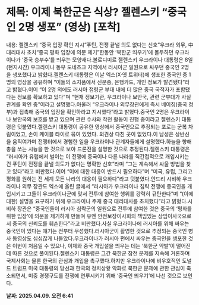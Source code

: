 # **제목: 이제 북한군은 식상? 젤렌스키 “중국인 2명 생포” (영상) [포착]**

  내용: 젤렌스키 “중국 입장 확인 지시”푸틴, 전쟁 끝낼 의도 없다는 신호”우크라 외무, 中 대리대사 초치“중국 평화 입장에 의문 제기”한동안 ‘북한군 띄우기’에 몰두하던 우크라이나가 ‘중국 승부수’를 띄우는 모양새다.볼로디미르 젤렌스키 우크라이나 대통령은 8일(현지시간) 우크라이나 동부 도네츠크 지역에서 러시아군 일원으로 싸우던 중국인 2명을 생포했다고 밝혔다.젤렌스키 대통령은 이날 엑스(X·옛 트위터)에 생포한 중국인 중 1명의 영상을 공유하며 “이들의 소지품에서 신분증, 은행카드, 개인 정보가 발견됐다”라고 밝혔다.이어 “이 2명 외에도 러시아 점령군 부대 내에 더 많은 중국 국적자가 포함됐다는 정보를 확보하고 있다”며 “현재 정보기관, 우크라이나 보안국, 관련 군부대가 사실관계를 확인 중”이라고 설명했다.아울러 “우크라이나 외무장관에게 즉시 베이징(중국 정부)과 접촉해 중국의 입장을 확인하라고 지시했다”라고 밝혔다.중국인 2명은 우크라이나 보안국의 보호를 받고 있으며 관련 수사와 작전 활동이 진행 중이라고 젤렌스키 대통령은 덧붙였다.젤렌스키 대통령이 공유한 영상에서 중국인으로 추정되는 포로는 군복 차림이었고, 손이 케이블 타이로 묶여 있었다. 외견상 다친 곳이 없었다.이 남성은 상반신을 움직여가며 전쟁터에서 경험한 일을 우크라이나 관계자들에게 설명했다.하늘을 향해 총을 쏘는 시늉을 한 것으로 보아 드론전을 설명한 것으로 추정된다.젤렌스키 대통령은 “러시아가 유럽에서 벌이는 이 전쟁에 중국이나 다른 나라를 직간접적으로 개입시키는 건 푸틴이 전쟁을 끝낼 의도가 없다는 명확한 신호”라며 “그는 계속해서 싸울 방법을 찾고 있다”라고 비판했다.이어 “이에 대한 대응이 반드시 필요하다”며 “미국, 유럽, 그리고 평화를 원하는 전 세계 모든 나라의 대응이 필요하다”라고 덧붙였다.안드리 시비하 우크라이나 외무 장관도 엑스에 올린 글에서 “러시아가 우크라이나 침략 전쟁에 중국인을 개입시키고 그들이 우크라이나군에 맞서 전투에 참여한 행위를 강력히 규탄한다”며 “(이에 대한) 설명을 요구하기 위해 우크라이나 주재 중국 대리대사를 초치했다”라고 밝혔다.시비하 장관은 “중국인들이 러시아 침략군의 일원으로 전투에 참여한 것은 중국의 ‘평화를 위한 입장’에 의문을 제기하게 만들며 유엔 안전보장이사회의 책임있는 상임이사국으로서 중국의 신뢰도를 훼손한다”라고 비판했다.사실 우크라이나에 러시아를 위해 싸우는 중국인이 있다는 얘기는 전부터 무성했다.러시아군이 촬영한 것으로 추정되는 중국인 병사 동영상도 심심찮게 나돌았다.우크라이나가 러시아 편에서 싸우는 중국인을 생포한 것은 이번이 처음일 수 있으나, 이제와 중국 개입설을 띄우는 데는 ‘북한군 약발’이 떨어진 데 따른 것으로 풀이된다.젤렌스키 대통령은 그간 북한군 참전 문제를 지속해 거론하며 국제사회는 물론 한국의 관심과 개입을 촉구했다.하지만 우크라이나에 비우호적인 도널드 트럼프 미국 대통령의 당선과 한국의 정치상황 악화로 북한군 문제에 관한 관심이 축소되면서, 미중 경쟁구도를 전쟁에 연루시키기 위해 ‘중국인 띄우기’에 나선 것으로 보인다.

  **날짜: 2025.04.09. 오전 6:41**